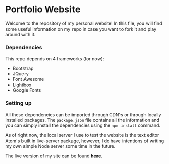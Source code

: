 Portfolio Website
===================
Welcome to the repository of my personal website! In this file, you will find some useful information on my repo in case you want to fork it and play around with it.

### Dependencies

This repo depends on 4 frameworks (for now):
- Bootstrap
- JQuery
- Font Awesome
- Lightbox
- Google Fonts

### Setting up
All these dependencies can be imported through CDN's or through locally installed packages. The `package.json` file contains all the information and you can simply install the dependencies using the `npm install` command.

As of right now, the local server I use to test the website is the text editor Atom's built in live-server package, however, I do have intentions of writing my own simple Node server some time in the future.

The live version of my site can be found **[here](http://onepunman.me)**.

